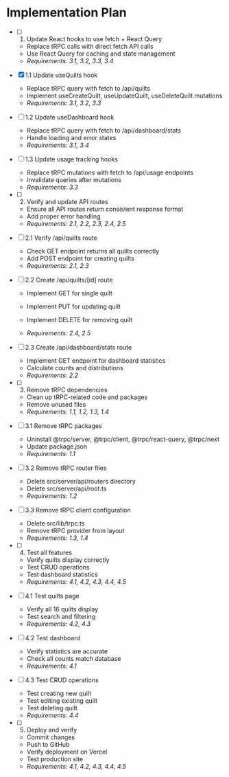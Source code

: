 # Implementation Plan

- [ ] 1. Update React hooks to use fetch + React Query
  - Replace tRPC calls with direct fetch API calls
  - Use React Query for caching and state management
  - _Requirements: 3.1, 3.2, 3.3, 3.4_

- [x] 1.1 Update useQuilts hook


  - Replace tRPC query with fetch to /api/quilts
  - Implement useCreateQuilt, useUpdateQuilt, useDeleteQuilt mutations
  - _Requirements: 3.1, 3.2, 3.3_



- [ ] 1.2 Update useDashboard hook
  - Replace tRPC query with fetch to /api/dashboard/stats
  - Handle loading and error states
  - _Requirements: 3.1, 3.4_

- [ ] 1.3 Update usage tracking hooks
  - Replace tRPC mutations with fetch to /api/usage endpoints
  - Invalidate queries after mutations
  - _Requirements: 3.3_

- [ ] 2. Verify and update API routes
  - Ensure all API routes return consistent response format
  - Add proper error handling
  - _Requirements: 2.1, 2.2, 2.3, 2.4, 2.5_

- [ ] 2.1 Verify /api/quilts route
  - Check GET endpoint returns all quilts correctly
  - Add POST endpoint for creating quilts
  - _Requirements: 2.1, 2.3_

- [ ] 2.2 Create /api/quilts/[id] route
  - Implement GET for single quilt
  - Implement PUT for updating quilt


  - Implement DELETE for removing quilt
  - _Requirements: 2.4, 2.5_

- [ ] 2.3 Create /api/dashboard/stats route
  - Implement GET endpoint for dashboard statistics
  - Calculate counts and distributions
  - _Requirements: 2.2_

- [ ] 3. Remove tRPC dependencies
  - Clean up tRPC-related code and packages
  - Remove unused files
  - _Requirements: 1.1, 1.2, 1.3, 1.4_

- [ ] 3.1 Remove tRPC packages
  - Uninstall @trpc/server, @trpc/client, @trpc/react-query, @trpc/next
  - Update package.json
  - _Requirements: 1.1_

- [ ] 3.2 Remove tRPC router files
  - Delete src/server/api/routers directory
  - Delete src/server/api/root.ts
  - _Requirements: 1.2_

- [ ] 3.3 Remove tRPC client configuration
  - Delete src/lib/trpc.ts
  - Remove tRPC provider from layout
  - _Requirements: 1.3, 1.4_

- [ ] 4. Test all features
  - Verify quilts display correctly
  - Test CRUD operations
  - Test dashboard statistics
  - _Requirements: 4.1, 4.2, 4.3, 4.4, 4.5_

- [ ] 4.1 Test quilts page
  - Verify all 16 quilts display
  - Test search and filtering
  - _Requirements: 4.2, 4.3_

- [ ] 4.2 Test dashboard
  - Verify statistics are accurate
  - Check all counts match database
  - _Requirements: 4.1_

- [ ] 4.3 Test CRUD operations
  - Test creating new quilt
  - Test editing existing quilt
  - Test deleting quilt
  - _Requirements: 4.4_

- [ ] 5. Deploy and verify
  - Commit changes
  - Push to GitHub
  - Verify deployment on Vercel
  - Test production site
  - _Requirements: 4.1, 4.2, 4.3, 4.4, 4.5_
